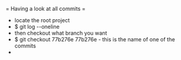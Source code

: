 
= Having a look at all commits =
* locate the root project 
* $ git log --oneline
* then checkout what branch you want
* $ git checkout 77b276e
	77b276e - this is the name of one of the commits
* 

